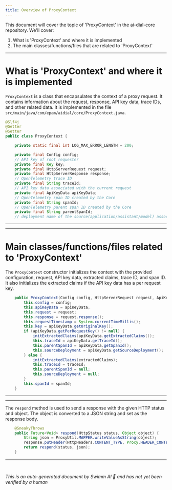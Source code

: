 ```yaml
---
title: Overview of ProxyContext
---
```

This document will cover the topic of 'ProxyContext' in the ai-dial-core repository. We'll cover:

1. What is 'ProxyContext' and where it is implemented
2. The main classes/functions/files that are related to 'ProxyContext'

<SwmSnippet path="/src/main/java/com/epam/aidial/core/ProxyContext.java" line="28">

---

# What is 'ProxyContext' and where it is implemented

`ProxyContext` is a class that encapsulates the context of a proxy request. It contains information about the request, response, API key data, trace IDs, and other related data. It is implemented in the file `src/main/java/com/epam/aidial/core/ProxyContext.java`.

```java
@Slf4j
@Getter
@Setter
public class ProxyContext {

    private static final int LOG_MAX_ERROR_LENGTH = 200;

    private final Config config;
    // API key of root requester
    private final Key key;
    private final HttpServerRequest request;
    private final HttpServerResponse response;
    // OpenTelemetry trace ID
    private final String traceId;
    // API key data associated with the current request
    private final ApiKeyData apiKeyData;
    // OpenTelemetry span ID created by the Core
    private final String spanId;
    // OpenTelemetry parent span ID created by the Core
    private final String parentSpanId;
    // deployment name of the source(application/assistant/model) associated with the current request
```

---

</SwmSnippet>

<SwmSnippet path="/src/main/java/com/epam/aidial/core/ProxyContext.java" line="71">

---

# Main classes/functions/files related to 'ProxyContext'

The `ProxyContext` constructor initializes the context with the provided configuration, request, API key data, extracted claims, trace ID, and span ID. It also initializes the extracted claims if the API key data has a per request key.

```java
    public ProxyContext(Config config, HttpServerRequest request, ApiKeyData apiKeyData, ExtractedClaims extractedClaims, String traceId, String spanId) {
        this.config = config;
        this.apiKeyData = apiKeyData;
        this.request = request;
        this.response = request.response();
        this.requestTimestamp = System.currentTimeMillis();
        this.key = apiKeyData.getOriginalKey();
        if (apiKeyData.getPerRequestKey() != null) {
            initExtractedClaims(apiKeyData.getExtractedClaims());
            this.traceId = apiKeyData.getTraceId();
            this.parentSpanId = apiKeyData.getSpanId();
            this.sourceDeployment = apiKeyData.getSourceDeployment();
        } else {
            initExtractedClaims(extractedClaims);
            this.traceId = traceId;
            this.parentSpanId = null;
            this.sourceDeployment = null;
        }
        this.spanId = spanId;
    }
```

---

</SwmSnippet>

<SwmSnippet path="/src/main/java/com/epam/aidial/core/ProxyContext.java" line="105">

---

The `respond` method is used to send a response with the given HTTP status and object. The object is converted to a JSON string and set as the response body.

```java
    @SneakyThrows
    public Future<Void> respond(HttpStatus status, Object object) {
        String json = ProxyUtil.MAPPER.writeValueAsString(object);
        response.putHeader(HttpHeaders.CONTENT_TYPE, Proxy.HEADER_CONTENT_TYPE_APPLICATION_JSON);
        return respond(status, json);
    }
```

---

</SwmSnippet>

&nbsp;

*This is an auto-generated document by Swimm AI 🌊 and has not yet been verified by a human*


